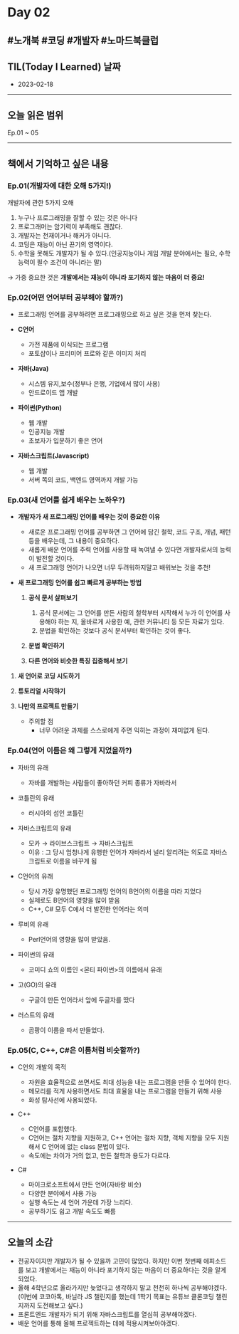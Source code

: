 # Day 02

## #노개북 #코딩 #개발자 #노마드북클럽

## TIL(Today I Learned) 날짜

- 2023-02-18

---

## 오늘 읽은 범위

Ep.01 ~ 05

---

## 책에서 기억하고 싶은 내용

### Ep.01(개발자에 대한 오해 5가지!)

개발자에 관한 5가지 오해

1. 누구나 프로그래밍을 잘할 수 있는 것은 아니다
2. 프로그래머는 암기력이 부족해도 괜찮다.
3. 개발자는 천재이거나 해커가 아니다.
4. 코딩은 재능이 아닌 끈기의 영역이다.
5. 수학을 못해도 개발자가 될 수 있다.(인공지능이나 게임 개발 분야에서는 필요, 수학능력이 필수 조건이 아니라는 말)

→ 가중 중요한 것은 **개발에서는 재능이 아니라 포기하지 않는 마음이 더 중요!**

### Ep.02(어떤 언어부터 공부해야 할까?)

- 프로그래밍 언어를 공부하려면 프로그래밍으로 하고 싶은 것을 먼저 찾는다.

- **C언어**

  - 가전 제품에 이식되는 프로그램
  - 포토샵이나 프리미어 프로와 같은 이미지 처리

- **자바(Java)**

  - 시스템 유지,보수(정부나 은행, 기업에서 많이 사용)
  - 안드로이드 앱 개발

- **파이썬(Python)**

  - 웹 개발
  - 인공지능 개발
  - 초보자가 입문하기 좋은 언어

- **자바스크립트(Javascript)**
  - 웹 개발
  - 서버 쪽의 코드, 백엔드 영역까지 개발 가능

### Ep.03(새 언어를 쉽게 배우는 노하우?)

- **개발자가 새 프로그래밍 언어를 배우는 것이 중요한 이유**

  - 새로운 프로그래밍 언어를 공부하면 그 언어에 담긴 철학, 코드 구조, 개념, 패턴 등을 배우는데, 그 내용이 중요하다.
  - 새롭게 배운 언어를 주력 언어를 사용할 때 녹여낼 수 있다면 개발자로서의 능력이 발전할 것이다.
  - 새 프로그래밍 언어가 나오면 너무 두려워하지말고 배워보는 것을 추천!

- **새 프로그래밍 언어를 쉽고 빠르게 공부하는 방법**
  1. **공식 문서 살펴보기**

     1. 공식 문서에는 그 언어를 만든 사람의 철학부터 시작해서 누가 이 언어를 사용해야 하는 지, 올바르게 사용한 예, 관련 커뮤니티 등 모든 자료가 있다.
     2. 문법을 확인하는 것보다 공식 문서부터 확인하는 것이 좋다.

  1. **문법 확인하기**

  1. **다른 언어와 비슷한 특징 집중해서 보기**

1. **새 언어로 코딩 시도하기**

1. **튜토리얼 시작햐기**

1. **나만의 프로젝트 만들기**
   - 주의할 점
     - 너무 어려운 과제를 스스로에게 주면 익히는 과정이 재미없게 된다.

### Ep.04(언어 이름은 왜 그렇게 지었을까?)

- 자바의 유래

  - 자바를 개발하는 사람들이 좋아하던 커피 종류가 자바라서

- 코틀린의 유래

  - 러시아의 섬인 코틀린

- 자바스크립트의 유래

  - 모카 → 라이브스크립트 → 자바스크립트
  - 이유 : 그 당시 엄청나게 유행한 언어가 자바라서 널리 알리려는 의도로 자바스크립트로 이름을 바꾸게 됨

- C언어의 유래

  - 당시 가장 유명했던 프로그래밍 언어의 B언어의 이름을 따라 지었다
  - 실제로도 B언어의 영향을 많이 받음
  - C++, C# 모두 C에서 더 발전한 언어라는 의미

- 루비의 유래

  - Perl언어의 영향을 많이 받았음.

- 파이썬의 유래

  - 코미디 쇼의 이름인 <몬티 파이썬>의 이름에서 유래

- 고(GO)의 유래

  - 구글이 만든 언어라서 앞에 두글자를 땄다

- 러스트의 유래
  - 곰팡이 이름을 따서 만들었다.

### Ep.05(C, C++, C#은 이름처럼 비슷할까?)

- C언의 개발의 목적

  - 자원을 효율적으로 쓰면서도 최대 성능을 내는 프로그램을 만들 수 있어야 한다.
  - 메모리를 적게 사용하면서도 최대 효율을 내는 프로그램을 만들기 위해 사용
  - 화성 탐사선에 사용되었다.

- C++

  - C언어를 포함했다.
  - C언어는 절차 지향을 지원하고, C++ 언어는 절차 지향, 객체 지향을 모두 지원해서 C 언어에 없는 class 문법이 있다.
  - 속도에는 차이가 거의 없고, 만든 철학과 용도가 다르다.

- C#
  - 마이크로소프트에서 만든 언어(자바랑 비슷)
  - 다양한 분야에서 사용 가능
  - 실행 속도는 세 언어 가운데 가장 느리다.
  - 공부하기도 쉽고 개발 속도도 빠름

---

## 오늘의 소감

- 전공자이지만 개발자가 될 수 있을까 고민이 많았다. 하지만 이번 첫번째 에피소드를 보고 개발에서는 재능이 아니라 포기하지 않는 마음이 더 중요하다는 것을 알게 되었다.
- 올해 4학년으로 올라가지만 늦었다고 생각하지 말고 천천히 하나씩 공부해야겠다. (이번에 코코아톡, 바닐라 JS 챌린지를 했는데 1학기 목표는 유튜브 클론코딩 챌린지까지 도전해보고 싶다.)
- 프론트엔드 개발자가 되기 위해 자바스크립트를 열심히 공부해야겠다.
- 배운 언어를 통해 올해 프로젝트하는 데에 적용시켜보아야겠다.
